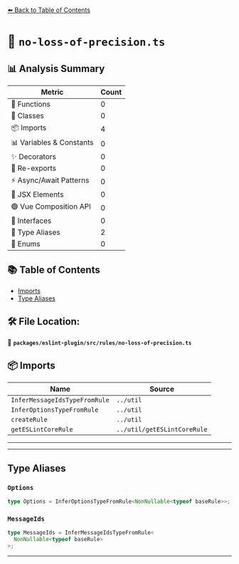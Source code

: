 [⬅️ Back to Table of Contents](../../../../index.md)

# 📄 `no-loss-of-precision.ts`

## 📊 Analysis Summary

| Metric | Count |
|--------|-------|
| 🔧 Functions | 0 |
| 🧱 Classes | 0 |
| 📦 Imports | 4 |
| 📊 Variables & Constants | 0 |
| ✨ Decorators | 0 |
| 🔄 Re-exports | 0 |
| ⚡ Async/Await Patterns | 0 |
| 💠 JSX Elements | 0 |
| 🟢 Vue Composition API | 0 |
| 📐 Interfaces | 0 |
| 📑 Type Aliases | 2 |
| 🎯 Enums | 0 |

## 📚 Table of Contents

- [Imports](#imports)
- [Type Aliases](#type-aliases)

## 🛠️ File Location:
📂 **`packages/eslint-plugin/src/rules/no-loss-of-precision.ts`**

## 📦 Imports

| Name | Source |
|------|--------|
| `InferMessageIdsTypeFromRule` | `../util` |
| `InferOptionsTypeFromRule` | `../util` |
| `createRule` | `../util` |
| `getESLintCoreRule` | `../util/getESLintCoreRule` |


---


---

## Type Aliases

### `Options`

```ts
type Options = InferOptionsTypeFromRule<NonNullable<typeof baseRule>>;
```

### `MessageIds`

```ts
type MessageIds = InferMessageIdsTypeFromRule<
  NonNullable<typeof baseRule>
>;
```


---